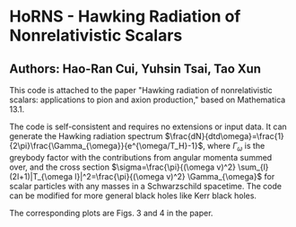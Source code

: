 # HoRNS - Hawking Radiation of Nonrelativistic Scalars
## Authors: Hao-Ran Cui, Yuhsin Tsai, Tao Xun
This code is attached to the paper "Hawking radiation of nonrelativistic scalars: applications to pion and axion production," based on Mathematica 13.1. 

The code is self-consistent and requires no extensions or input data. It can generate the Hawking radiation spectrum $\frac{dN}{dtd\omega}=\frac{1}{2\pi}\frac{\Gamma_{\omega}}{e^{\omega/T_H}-1}$, where $\Gamma_{\omega}$ is the greybody factor with the contributions from angular momenta summed over, and the cross section $\sigma=\frac{\pi}{(\omega v)^2} \sum_{l}(2l+1)|T_{\omega l}|^2=\frac{\pi}{(\omega v)^2} \Gamma_{\omega}$ for scalar particles with any masses in a Schwarzschild spacetime. The code can be modified for more general black holes like Kerr black holes.

The corresponding plots are Figs. 3 and 4 in the paper.



